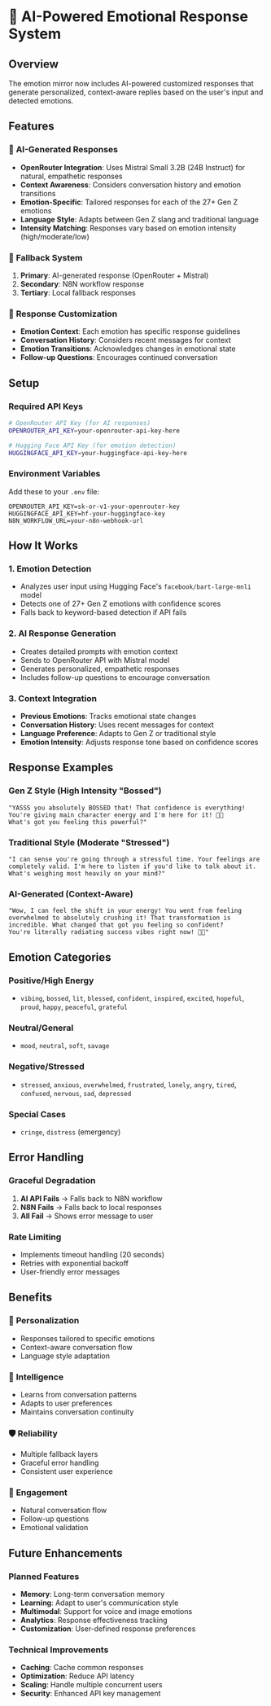 # 🤖 AI-Powered Emotional Response System

## Overview
The emotion mirror now includes AI-powered customized responses that generate personalized, context-aware replies based on the user's input and detected emotions.

## Features

### 🧠 **AI-Generated Responses**
- **OpenRouter Integration**: Uses Mistral Small 3.2B (24B Instruct) for natural, empathetic responses
- **Context Awareness**: Considers conversation history and emotion transitions
- **Emotion-Specific**: Tailored responses for each of the 27+ Gen Z emotions
- **Language Style**: Adapts between Gen Z slang and traditional language
- **Intensity Matching**: Responses vary based on emotion intensity (high/moderate/low)

### 🔄 **Fallback System**
1. **Primary**: AI-generated response (OpenRouter + Mistral)
2. **Secondary**: N8N workflow response
3. **Tertiary**: Local fallback responses

### 🎯 **Response Customization**
- **Emotion Context**: Each emotion has specific response guidelines
- **Conversation History**: Considers recent messages for context
- **Emotion Transitions**: Acknowledges changes in emotional state
- **Follow-up Questions**: Encourages continued conversation

## Setup

### Required API Keys
```bash
# OpenRouter API Key (for AI responses)
OPENROUTER_API_KEY=your-openrouter-api-key-here

# Hugging Face API Key (for emotion detection)
HUGGINGFACE_API_KEY=your-huggingface-api-key-here
```

### Environment Variables
Add these to your `.env` file:
```env
OPENROUTER_API_KEY=sk-or-v1-your-openrouter-key
HUGGINGFACE_API_KEY=hf-your-huggingface-key
N8N_WORKFLOW_URL=your-n8n-webhook-url
```

## How It Works

### 1. **Emotion Detection**
- Analyzes user input using Hugging Face's `facebook/bart-large-mnli` model
- Detects one of 27+ Gen Z emotions with confidence scores
- Falls back to keyword-based detection if API fails

### 2. **AI Response Generation**
- Creates detailed prompts with emotion context
- Sends to OpenRouter API with Mistral model
- Generates personalized, empathetic responses
- Includes follow-up questions to encourage conversation

### 3. **Context Integration**
- **Previous Emotions**: Tracks emotional state changes
- **Conversation History**: Uses recent messages for context
- **Language Preference**: Adapts to Gen Z or traditional style
- **Emotion Intensity**: Adjusts response tone based on confidence scores

## Response Examples

### Gen Z Style (High Intensity "Bossed")
```
"YASSS you absolutely BOSSED that! That confidence is everything! 
You're giving main character energy and I'm here for it! 👑✨ 
What's got you feeling this powerful?"
```

### Traditional Style (Moderate "Stressed")
```
"I can sense you're going through a stressful time. Your feelings are 
completely valid. I'm here to listen if you'd like to talk about it. 
What's weighing most heavily on your mind?"
```

### AI-Generated (Context-Aware)
```
"Wow, I can feel the shift in your energy! You went from feeling 
overwhelmed to absolutely crushing it! That transformation is 
incredible. What changed that got you feeling so confident? 
You're literally radiating success vibes right now! 💪✨"
```

## Emotion Categories

### Positive/High Energy
- `vibing`, `bossed`, `lit`, `blessed`, `confident`, `inspired`, `excited`, `hopeful`, `proud`, `happy`, `peaceful`, `grateful`

### Neutral/General
- `mood`, `neutral`, `soft`, `savage`

### Negative/Stressed
- `stressed`, `anxious`, `overwhelmed`, `frustrated`, `lonely`, `angry`, `tired`, `confused`, `nervous`, `sad`, `depressed`

### Special Cases
- `cringe`, `distress` (emergency)

## Error Handling

### Graceful Degradation
1. **AI API Fails** → Falls back to N8N workflow
2. **N8N Fails** → Falls back to local responses
3. **All Fail** → Shows error message to user

### Rate Limiting
- Implements timeout handling (20 seconds)
- Retries with exponential backoff
- User-friendly error messages

## Benefits

### 🎯 **Personalization**
- Responses tailored to specific emotions
- Context-aware conversation flow
- Language style adaptation

### 🧠 **Intelligence**
- Learns from conversation patterns
- Adapts to user preferences
- Maintains conversation continuity

### 🛡️ **Reliability**
- Multiple fallback layers
- Graceful error handling
- Consistent user experience

### 💬 **Engagement**
- Natural conversation flow
- Follow-up questions
- Emotional validation

## Future Enhancements

### Planned Features
- **Memory**: Long-term conversation memory
- **Learning**: Adapt to user's communication style
- **Multimodal**: Support for voice and image emotions
- **Analytics**: Response effectiveness tracking
- **Customization**: User-defined response preferences

### Technical Improvements
- **Caching**: Cache common responses
- **Optimization**: Reduce API latency
- **Scaling**: Handle multiple concurrent users
- **Security**: Enhanced API key management

